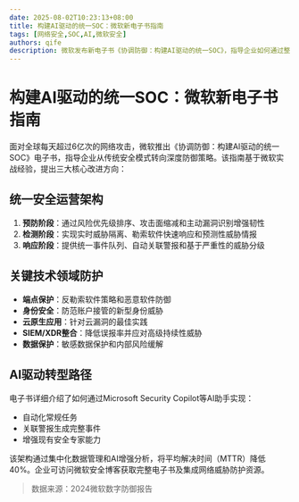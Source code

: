 ```yaml
---
date: 2025-08-02T10:23:13+08:00
title: 构建AI驱动的统一SOC：微软新电子书指南
tags: [网络安全,SOC,AI,微软安全]
authors: qife
description: 微软发布新电子书《协调防御：构建AI驱动的统一SOC》，指导企业如何通过整合端点、身份、云环境等安全层，利用AI和自动化实现从被动响应到主动防御的转变，应对每日超6亿次的网络攻击。
---
```


# 构建AI驱动的统一SOC：微软新电子书指南

面对全球每天超过6亿次的网络攻击，微软推出《协调防御：构建AI驱动的统一SOC》电子书，指导企业从传统安全模式转向深度防御策略。该指南基于微软实战经验，提出三大核心改进方向：

## 统一安全运营架构
1. **预防阶段**：通过风险优先级排序、攻击面缩减和主动漏洞识别增强韧性
2. **检测阶段**：实现实时威胁隔离、勒索软件快速响应和预测性威胁情报
3. **响应阶段**：提供统一事件队列、自动关联警报和基于严重性的威胁分级

## 关键技术领域防护
- **端点保护**：反勒索软件策略和恶意软件防御
- **身份安全**：防范账户接管的新型身份威胁
- **云原生应用**：针对云漏洞的最佳实践
- **SIEM/XDR整合**：降低误报率并应对高级持续性威胁
- **数据保护**：敏感数据保护和内部风险缓解

## AI驱动转型路径
电子书详细介绍了如何通过Microsoft Security Copilot等AI助手实现：
- 自动化常规任务
- 关联警报生成完整事件
- 增强现有安全专家能力

该架构通过集中化数据管理和AI增强分析，将平均解决时间（MTTR）降低40%。企业可访问微软安全博客获取完整电子书及集成网络威胁防护资源。


> 数据来源：2024微软数字防御报告